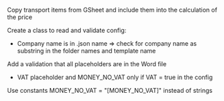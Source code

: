 Copy transport items from GSheet and include them into the calculation of the price

Create a class to read and validate config:

* Company name is in .json name => check for company name as substring in the folder names and template name

Add a validation that all placeholders are in the Word file

* VAT placeholder and MONEY_NO_VAT only if VAT = true in the config

Use constants MONEY_NO_VAT = "[MONEY_NO_VAT]" instead of strings
